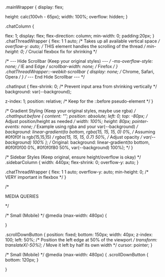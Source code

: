 
 .mainWrapper {
  display: flex;

  height: calc(100vh - 65px);
  width: 100%;
  overflow: hidden; 
}

.chatColumn {

  flex: 1;
  display: flex;
  flex-direction: column;
  min-width: 0; 
padding:20px;
}
.chatThreadWrapper { 
  flex: 1 1 auto;   /* Takes up all available vertical space */
  overflow-y: auto; /* THIS element handles the scrolling of the thread */
  min-height: 0;    /* Crucial flexbox fix for shrinking */

  /* --- Hide Scrollbar (Keep your original styles) --- */
  -ms-overflow-style: none;  /* IE and Edge */
  scrollbar-width: none;  /* Firefox */
}
.chatThreadWrapper::-webkit-scrollbar {
  display: none; /* Chrome, Safari, Opera */
}
/* --- End Hide Scrollbar --- */


.chatInput {
  flex-shrink: 0; /* Prevent input area from shrinking vertically */
  background: var(--background);
  
  z-index: 1;
  position: relative; /* Keep for the ::before pseudo-element */
}

/* Gradient Styling (Keep your original styles, maybe use rgba) */
.chatInput:before {
  content: "";
  position: absolute;
  left: 0;
  top: -80px; /* Adjust position/height as needed */
  width: 100%;
  height: 80px;
  pointer-events: none;
  /* Example using rgba and your var(--background) */
  background: linear-gradient(to bottom,
     rgba(15, 15, 15, 0) 0%, /* Assuming #0f0f0f is rgb(15,15,15) */
     rgba(15, 15, 15, 0.7) 50%, /* Adjust opacity */
     var(--background) 100%
  );
  /* Original: background: linear-gradient(to bottom, #0f0f0f00 0%, #0f0f0f80 50%, var(--background) 100%); */
}


/* Sidebar Styles (Keep original, ensure height/overflow is okay) */
.sidebarColumn {
  width: 440px;
  flex-shrink: 0;
  overflow-y: auto;
}

.chatThreadWrapper {
  flex: 1 1 auto;
  overflow-y: auto;
  min-height: 0; /* VERY important in flexbox */
}


/*

MEDIA QUERIES

*/

/* Small (Mobile) */
@media (max-width: 480px) {
 
 
}

.scrollDownButton {
  position: fixed;
  bottom: 150px;
  width: 40px;
  z-index: 100;
  left: 50%; /* Position the left edge at 50% of the viewport */
  transform: translateX(-50%); /* Move it left by half its own width */
  cursor: pointer;
}

/* Small (Mobile) */
@media (max-width: 480px) {
  .scrollDownButton {
    bottom: 120px;
  }

}






